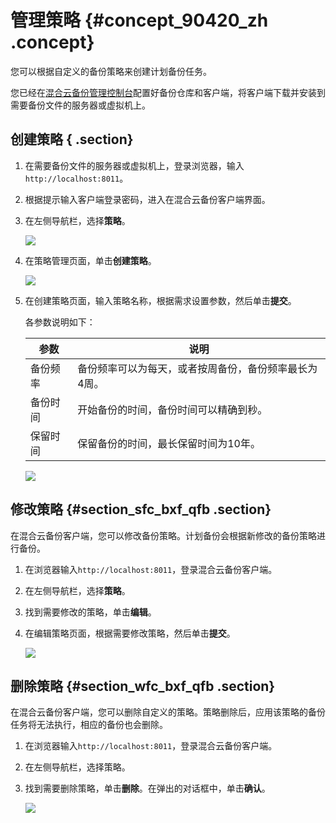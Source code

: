 # 管理策略 {#concept_90420_zh .concept}

您可以根据自定义的备份策略来创建计划备份任务。

您已经在[混合云备份管理控制台](https://hbr.console.aliyun.com)配置好备份仓库和客户端，将客户端下载并安装到需要备份文件的服务器或虚拟机上。

## 创建策略 { .section}

1.  在需要备份文件的服务器或虚拟机上，登录浏览器，输入`http://localhost:8011`。
2.  根据提示输入客户端登录密码，进入在混合云备份客户端界面。
3.  在左侧导航栏，选择**策略**。

    ![](http://static-aliyun-doc.oss-cn-hangzhou.aliyuncs.com/assets/img/40348/154138342921169_zh-CN.png)

4.  在策略管理页面，单击**创建策略**。

    ![](http://static-aliyun-doc.oss-cn-hangzhou.aliyuncs.com/assets/img/40348/154138342921170_zh-CN.png)

5.  在创建策略页面，输入策略名称，根据需求设置参数，然后单击**提交**。

    各参数说明如下：

    |参数|说明|
    |--|--|
    |备份频率|备份频率可以为每天，或者按周备份，备份频率最长为4周。|
    |备份时间|开始备份的时间，备份时间可以精确到秒。|
    |保留时间|保留备份的时间，最长保留时间为10年。|

    ![](http://static-aliyun-doc.oss-cn-hangzhou.aliyuncs.com/assets/img/40348/154138342921171_zh-CN.png)


## 修改策略 {#section_sfc_bxf_qfb .section}

在混合云备份客户端，您可以修改备份策略。计划备份会根据新修改的备份策略进行备份。

1.  在浏览器输入`http://localhost:8011`，登录混合云备份客户端。
2.  在左侧导航栏，选择**策略**。
3.  找到需要修改的策略，单击**编辑**。
4.  在编辑策略页面，根据需要修改策略，然后单击**提交**。

    ![](http://static-aliyun-doc.oss-cn-hangzhou.aliyuncs.com/assets/img/40348/154138342921172_zh-CN.png)


## 删除策略 {#section_wfc_bxf_qfb .section}

在混合云备份客户端，您可以删除自定义的策略。策略删除后，应用该策略的备份任务将无法执行，相应的备份也会删除。

1.  在浏览器输入`http://localhost:8011`，登录混合云备份客户端。
2.  在左侧导航栏，选择策略。
3.  找到需要删除策略，单击**删除**。在弹出的对话框中，单击**确认**。

    ![](http://static-aliyun-doc.oss-cn-hangzhou.aliyuncs.com/assets/img/40348/154138342921173_zh-CN.png)


